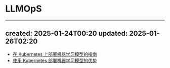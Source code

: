 # LLMOpS
* * *

created: 2025-01-24T00:20 updated: 2025-01-26T02:20
---------------------------------------------------

*   [在 Kubernetes 上部署机器学习模型的指南](https://zhuanlan.zhihu.com/p/676389726)
*   [使用 Kubernetes 部署机器学习模型的优势](https://juejin.cn/post/7320513026188099619)